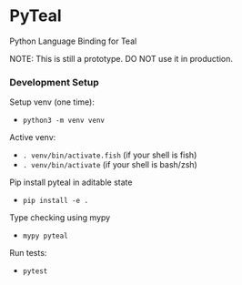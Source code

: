 # PyTeal

Python Language Binding for Teal


NOTE: This is still a prototype. DO NOT use it in production.

### Development Setup

Setup venv (one time):
 * `python3 -m venv venv`


Active venv:
 * `. venv/bin/activate.fish` (if your shell is fish)
 * `. venv/bin/activate` (if your shell is bash/zsh)


Pip install pyteal in aditable state
 * `pip install -e .`
 
Type checking using mypy
* `mypy pyteal`

Run tests:
* `pytest`
